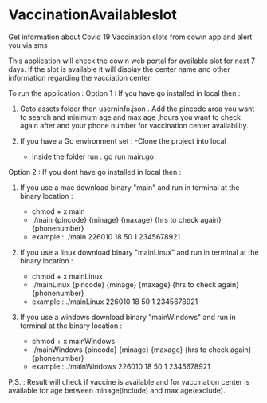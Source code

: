 
# VaccinationAvailableslot
Get information about Covid 19 Vaccination slots from cowin app and alert you via sms

This application will check the cowin web portal for available slot for next 7 days. If the slot is available it will display the center name and other information regarding the vacciation center.

To run the application : 
Option 1 : If you have go installed in local then : 

1. Goto assets folder then userninfo.json . Add the pincode area you want to search and minimum age and max age ,hours you want to check again after and your phone number for vaccination center availability.

2. If you have a Go environment set : 
    -Clone the project into local
    - Inside the folder run : 
        go run main.go 
        
        
Option 2 : If you dont have go installed in local then : 

1. If you use a mac download binary "main" and run in terminal at the binary location : 

    - chmod + x main
    - ./main {pincode} {minage} {maxage} {hrs to check again} {phonenumber}
    - example :  ./main 226010 18 50 1 2345678921
2. If you use a linux download binary "mainLinux" and run in terminal at the binary location : 
    - chmod + x mainLinux
    - ./mainLinux {pincode} {minage} {maxage} {hrs to check again} {phonenumber}
    - example :  ./mainLinux 226010 18 50 1 2345678921

3. If you use a windows download binary "mainWindows" and run in terminal at the binary location : 
    - chmod + x mainWindows
    - ./mainWindows {pincode} {minage} {maxage} {hrs to check again} {phonenumber}
    - example :  ./mainWindows 226010 18 50 1 2345678921

P.S. : Result will check if vaccine is available and for vaccination center is available for age between minage(include) and max age(exclude).
